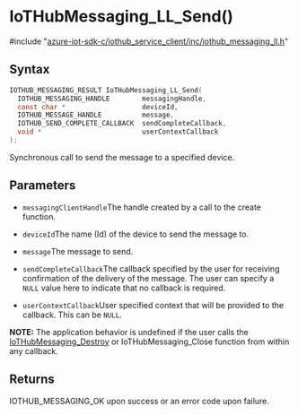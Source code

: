 # IoTHubMessaging_LL_Send()

\#include "[azure-iot-sdk-c/iothub_service_client/inc/iothub_messaging_ll.h](../iot-c-ref-iothub-messaging-ll-h.md)"  

## Syntax

```C
IOTHUB_MESSAGING_RESULT IoTHubMessaging_LL_Send(
  IOTHUB_MESSAGING_HANDLE        messagingHandle,
  const char *                   deviceId,
  IOTHUB_MESSAGE_HANDLE          message,
  IOTHUB_SEND_COMPLETE_CALLBACK  sendCompleteCallback,
  void *                         userContextCallback
);
```

Synchronous call to send the message to a specified device.

## Parameters
* `messagingClientHandle`The handle created by a call to the create function. 

* `deviceId`The name (Id) of the device to send the message to. 

* `message`The message to send. 

* `sendCompleteCallback`The callback specified by the user for receiving confirmation of the delivery of the message. The user can specify a `NULL` value here to indicate that no callback is required. 

* `userContextCallback`User specified context that will be provided to the callback. This can be `NULL`.

**NOTE:** The application behavior is undefined if the user calls the [IoTHubMessaging_Destroy](#iothub__messaging_8h_1a5714171907353034b3bc60b7a404fc79) or IoTHubMessaging_Close function from within any callback.

## Returns
IOTHUB_MESSAGING_OK upon success or an error code upon failure.

